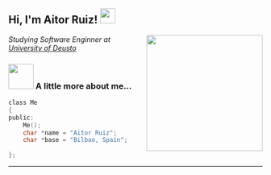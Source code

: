 <h2> Hi, I'm Aitor Ruiz! <img src="https://media.giphy.com/media/26n7b7PjSOZJwVCmY/giphy.gif" width="30"></h2>
<img align='right' src="https://media.giphy.com/media/Lny6Rw04nsOOc/giphy.gif" width="230">
<p><em>Studying Software Enginner at <a href="https://www.deusto.es/cs/Satellite/deusto/es/universidad-deusto">University of Deusto</a>
</em></p>

### <img src="https://media.giphy.com/media/VgCDAzcKvsR6OM0uWg/giphy.gif" width="50"> A little more about me...  

```c
class Me
{
public:
    Me();
    char *name = "Aitor Ruiz";
    char *base = "Bilbao, Spain";
    
};
```

---
